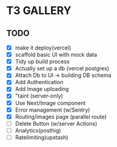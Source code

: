 # T3 GALLERY

## TODO

- [x] make it deploy(vercel)
- [x] scaffold basic UI with mock data
- [x] Tidy up build process
- [x] Actually set up a db (vercel postgres)
- [x] Attach Db to UI -> building DB schema
- [x] Add Authentication
- [x] Add Image uploading
- [x] "taint (server-only)
- [x] Use Next/Image component
- [x] Error management (w/Sentry)
- [x] Routing/images page (parallel route)
- [ ] Delete Button (w/server Actions)
- [ ] Analytics(posthig)
- [ ] Ratelimiting(upstash)
